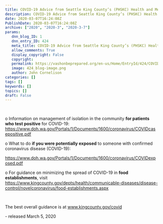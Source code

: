 ```yaml
---
title: COVID-19 Advice from Seattle King County’s (PHSKC) Health and Medical Area Command (HMAC)
description: COVID-19 Advice from Seattle King County’s (PHSKC) Health and Medical Area Command (HMAC)
date: 2020-03-07T16:24:08Z
PublishDate: 2020-03-07T16:24:08Z
archive: ["2020", "2020-3", "2020-3-7"]
params:
   dnn_blog_ID: 1
   dnn_entry_ID: 424
   meta_title: COVID-19 Advice from Seattle King County’s (PHSKC) Health and Medical Area Command (HMAC)
   allow_comments: True
   display_copyright: False
   copyright: 
   permalink: https://vashonbeprepared.org/en-us/Home/EntryId/424/COVID-19-Advice-from-Seattle-King-County-rsquo-s-PHSKC-Health-and-Medical-Area-Command-HMAC
   image: 424_blog-image.png
   author: John Cornelison
categories: []
tags: []
keywords: []
topics: []
draft: False
---
```


<p><br><p>o Information on management of isolation in the community <b>for patients who test positive</b> for COVID-19: <a href="https://www.doh.wa.gov/Portals/1/Documents/1600/coronavirus/COVIDcasepositive.pdf">https://www.doh.wa.gov/Portals/1/Documents/1600/coronavirus/COVIDcasepositive.pdf</a><p>o What to do <b>if you were potentially exposed</b> to someone with confirmed coronavirus disease (COVID-19):<p><a href="https://www.doh.wa.gov/Portals/1/Documents/1600/coronavirus/COVIDexposed.pdf">https://www.doh.wa.gov/Portals/1/Documents/1600/coronavirus/COVIDexposed.pdf</a><p>o For guidance on minimizing the spread of COVID-19 in <b>food establishments</b>, visit <a href="https://www.kingcounty.gov/depts/health/communicable-diseases/disease-control/novel-coronavirus/food-establishments.aspx">https://www.kingcounty.gov/depts/health/communicable</a><a href="https://www.kingcounty.gov/depts/health/communicable-diseases/disease-control/novel-coronavirus/food-establishments.aspx">-</a><a href="https://www.kingcounty.gov/depts/health/communicable-diseases/disease-control/novel-coronavirus/food-establishments.aspx">diseases/disease</a><a href="https://www.kingcounty.gov/depts/health/communicable-diseases/disease-control/novel-coronavirus/food-establishments.aspx">-</a><a href="https://www.kingcounty.gov/depts/health/communicable-diseases/disease-control/novel-coronavirus/food-establishments.aspx">control/novel</a><a href="https://www.kingcounty.gov/depts/health/communicable-diseases/disease-control/novel-coronavirus/food-establishments.aspx">coronavirus/food</a><a href="https://www.kingcounty.gov/depts/health/communicable-diseases/disease-control/novel-coronavirus/food-establishments.aspx">-</a><a href="https://www.kingcounty.gov/depts/health/communicable-diseases/disease-control/novel-coronavirus/food-establishments.aspx">establishments.aspx</a><p><br><p>The best overall guidance is at <a href="https://www.kingcounty.gov/covid">www.kingcounty.gov/covid</a><p>- released March 5, 2020</p>
